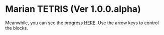 # Marian TETRIS (Ver 1.0.0.alpha)
 Meanwhile, you can see the progress [HERE](https://mlacosta.github.io/TETRIS-JS/index.html). Use the arrow keys to control the blocks.
